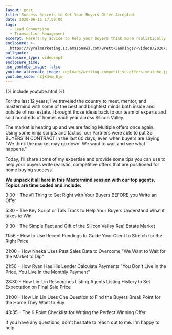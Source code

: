 ```yaml
---
layout: post
title: Success Secrets to Get Your Buyers Offer Accepted
date: 2020-06-15 17:59:00
tags:
  - Lead Conversion
  - Transaction Management
excerpt: Here’s my advice to help your buyers think more realistically.
enclosure: >-
  https://vyralmarketing.s3.amazonaws.com/Brett+Jennings/+Videos/2020/Success+Secrets+To+Get+Your+Buyers+Offer+Accepted.mp4
pullquote:
enclosure_type: video/mp4
enclosure_time:
use_youtube_image: false
youtube_alternate_image: /uploads/writing-competitive-offers-youtube.jpg
youtube_code: nZjk3vm_8jw
---
```


{% include youtube.html %}

For the last 12 years, I’ve traveled the country to meet, mentor, and mastermind with some of the best and brightest minds both inside and outside of real estate. I brought those ideas back to our team of experts and sold hundreds of homes each year across Silicon Valley.

The market is heating up and we are facing Multiple offers once again. Using some ninja scripts and tactics, our Partners were able to put 35 BUYERS IN CONTRACT in the last 60 days, even when buyers are saying "We think the market may go down. We want to wait and see what happens."

Today, I’ll share some of my expertise and provide some tips you can use to help your buyers write realistic, competitive offers that are positioned for home buying success.

**We unpack it all here in this Mastermind session with our top agents. Topics are time coded and include:**

3:00 - The \#1 Thing to Get Right with Your Buyers BEFORE you Write an Offer&nbsp;

5:30 - The Key Script or Talk Track to Help Your Buyers Understand What it takes to Win

9:30 - The Simple Fact and Gift of the Silicon Valley Real Estate Market&nbsp;

11:56 - How to Use Recent Pendings to Guide Your Client to Stretch for the Right Price

21:00 - How Nneka Uses Past Sales Data to Overcome "We Want to Wait for the Market to Dip"

21:50 - How Ryan Has His Lender Calculate Payments "You Don't Live in the Price, You Live in the Monthly Payment"

28:30 - How Lin-Lin Researches Listing Agents Listing History to Set Expectation on Final Sale Price&nbsp;

31:00 - How Lin Lin Uses One Question to Find the Buyers Break Point for the Home They Want to Buy

43:35 - The 9 Point Checklist for Writing the Perfect Winning Offer

If you have any questions, don't hesitate to reach out to me. I'm happy to help.